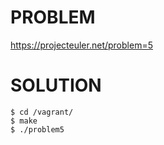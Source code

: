 # PROBLEM

https://projecteuler.net/problem=5

# SOLUTION

    $ cd /vagrant/
    $ make
    $ ./problem5
